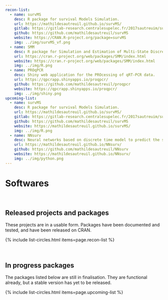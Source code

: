 ```yaml
---
recon-list:
  - name: survMS
    desc: R package for survival Models Simulation.
    url: https://mathildesautreuil.github.io/survMS/
    gitlab: https://gitlab-research.centralesupelec.fr/2017sautreuim/survie
    github: https://github.com/mathildesautreuil/survMS
    website: https://CRAN.R-project.org/package=survMS
    img: ../img/survMS_vf.png
  - name: SMM
    desc: R package for Simulation and Estimation of Multi-State Discrete-Time Semi-Markov and Markov Models.
    url: https://cran.r-project.org/web/packages/SMM/index.html
    website: https://cran.r-project.org/web/packages/SMM/index.html
    img: ../img/R.png
  - name: PROqPCR
    desc: Shiny web application for the PROcessing of qRT-PCR data.
    url: https://qpcrapp.shinyapps.io/proqpcr/
    github: https://github.com/mathildesautreuil/proqpcr
    website: https://qpcrapp.shinyapps.io/proqpcr/
    img: ../img/shiny.png
upcoming-list:
  - name: survMS
    desc: R package for survival Models Simulation.
    url: https://mathildesautreuil.github.io/survMS/
    gitlab: https://gitlab-research.centralesupelec.fr/2017sautreuim/survie
    github: https://github.com/mathildesautreuil/survMS
    website: https://mathildesautreuil.github.io/survMS/
    img: ../img/R.png
  - name: NNsurv
    desc: Neural networks based on discrete time model to predict the survival duration (Python library).
    url: https://mathildesautreuil.github.io/NNsurv/
    github: https://github.com/mathildesautreuil/NNsurv
    website: https://mathildesautreuil.github.io/NNsurv/
    img: ../img/python.png		  
---
```


<div class="text-center">
     <h1>Softwares</h1>
</div>
    

<br>

## Released projects and packages

These projects are in a usable form. Packages have been documented and tested, and have been
released on CRAN.

{% include list-circles.html items=page.recon-list %}




<br>

## In progress packages

The packages listed below are still in finalisation. They are functional already, but a stable version has yet to be released.

<!--- Up-and-coming packages The packages listed below are still in development. They may be functional already, but a stable version has yet to be released.--->

{% include list-circles.html items=page.upcoming-list %}




<br>

<!--- ## Related packages --->

<!--- The packages listed below mostly predate RECON, but have been authored by RECON members and are relevant for infectious disease epidemiology.--->

<!--- {% include list-circles.html items=page.related-list %}--->
